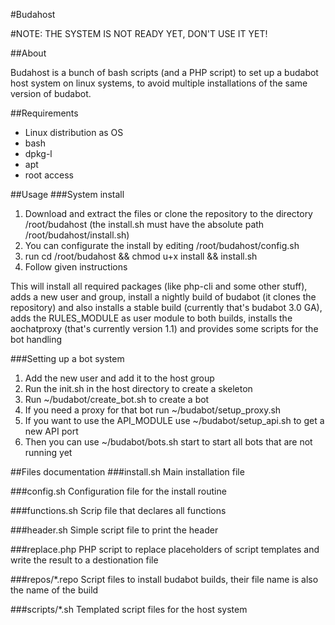 #Budahost

#NOTE: THE SYSTEM IS NOT READY YET, DON'T USE IT YET!

##About

Budahost is a bunch of bash scripts (and a PHP script) to set up a budabot host system on linux systems, to avoid multiple installations of the same version of budabot.

##Requirements
- Linux distribution as OS
- bash
- dpkg-l
- apt
- root access

##Usage
###System install
1. Download and extract the files or clone the repository to the directory /root/budahost (the install.sh must have the absolute path /root/budahost/install.sh)
2. You can configurate the install by editing /root/budahost/config.sh 
3. run cd /root/budahost && chmod u+x install && install.sh
4. Follow given instructions

This will install all required packages (like php-cli and some other stuff), adds a new user and group, install a nightly build of budabot (it clones the repository) and also installs a stable build (currently that's budabot 3.0 GA), adds the RULES_MODULE as user module to both builds, installs the aochatproxy (that's currently version 1.1) and provides some scripts for the bot handling

###Setting up a bot system
1. Add the new user and add it to the host group
2. Run the init.sh in the host directory to create a skeleton
3. Run ~/budabot/create_bot.sh <repo> <configname> to create a bot
4. If you need a proxy for that bot run ~/budabot/setup_proxy.sh <repo> <configname>
5. If you want to use the API\_MODULE use ~/budabot/setup_api.sh <repo> <cofnigname> to get a new API port
6. Then you can use ~/budabot/bots.sh start to start all bots that are not running yet

##Files documentation
###install.sh
Main installation file

###config.sh
Configuration file for the install routine

###functions.sh
Scrip file that declares all functions

###header.sh
Simple script file to print the header

###replace.php
PHP script to replace placeholders of script templates and write the result to a destionation file


###repos/*.repo
Script files to install budabot builds, their file name is also the name of the build

###scripts/*.sh
Templated script files for the host system
